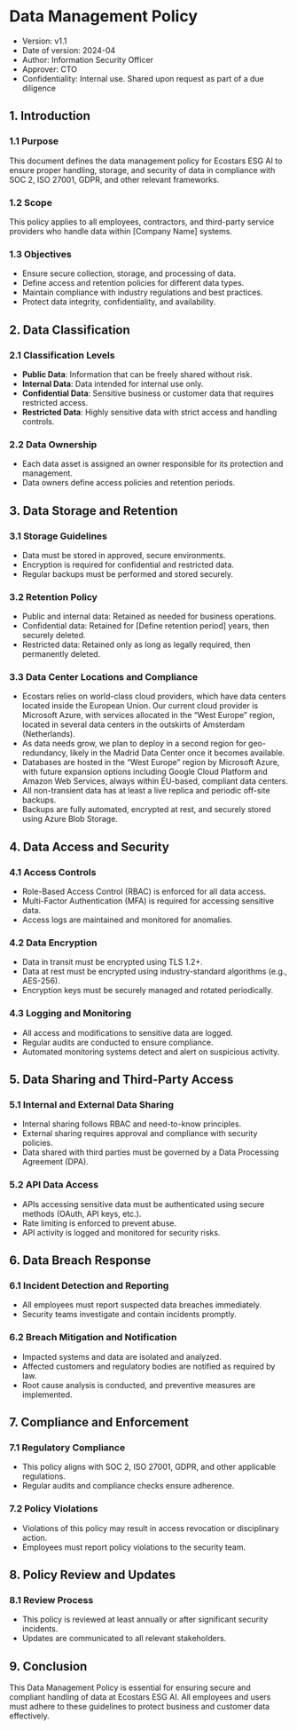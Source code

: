# Data Management Policy
* Version: v1.1
* Date of version: 2024-04
* Author: Information Security Officer
* Approver: CTO
* Confidentiality: Internal use. Shared upon request as part of a due diligence


## 1. Introduction
### 1.1 Purpose
This document defines the data management policy for Ecostars ESG AI to ensure proper handling, storage, and security of data in compliance with SOC 2, ISO 27001, GDPR, and other relevant frameworks.

### 1.2 Scope
This policy applies to all employees, contractors, and third-party service providers who handle data within [Company Name] systems.

### 1.3 Objectives  
- Ensure secure collection, storage, and processing of data.
- Define access and retention policies for different data types.
- Maintain compliance with industry regulations and best practices.
- Protect data integrity, confidentiality, and availability.

## 2. Data Classification
### 2.1 Classification Levels  
- **Public Data**: Information that can be freely shared without risk.
- **Internal Data**: Data intended for internal use only.
- **Confidential Data**: Sensitive business or customer data that requires restricted access.
- **Restricted Data**: Highly sensitive data with strict access and handling controls.

### 2.2 Data Ownership  
- Each data asset is assigned an owner responsible for its protection and management.
- Data owners define access policies and retention periods.

## 3. Data Storage and Retention
### 3.1 Storage Guidelines  
- Data must be stored in approved, secure environments.
- Encryption is required for confidential and restricted data.
- Regular backups must be performed and stored securely.

### 3.2 Retention Policy  
- Public and internal data: Retained as needed for business operations.
- Confidential data: Retained for [Define retention period] years, then securely deleted.
- Restricted data: Retained only as long as legally required, then permanently deleted.

### 3.3 Data Center Locations and Compliance
- Ecostars relies on world-class cloud providers, which have data centers located inside the European Union.
 Our current cloud provider is Microsoft Azure, with services allocated in the “West Europe” region, located in several data centers in the outskirts of Amsterdam (Netherlands).
- As data needs grow, we plan to deploy in a second region for geo-redundancy, likely in the Madrid Data Center once it becomes available.
- Databases are hosted in the “West Europe” region by Microsoft Azure, with future expansion options including Google Cloud Platform and Amazon Web Services, always within EU-based, compliant data centers.
- All non-transient data has at least a live replica and periodic off-site backups.
- Backups are fully automated, encrypted at rest, and securely stored using Azure Blob Storage.

## 4. Data Access and Security
### 4.1 Access Controls  
- Role-Based Access Control (RBAC) is enforced for all data access.
- Multi-Factor Authentication (MFA) is required for accessing sensitive data.
- Access logs are maintained and monitored for anomalies.

### 4.2 Data Encryption  
- Data in transit must be encrypted using TLS 1.2+.
- Data at rest must be encrypted using industry-standard algorithms (e.g., AES-256).
- Encryption keys must be securely managed and rotated periodically.

### 4.3 Logging and Monitoring  
- All access and modifications to sensitive data are logged.
- Regular audits are conducted to ensure compliance.
- Automated monitoring systems detect and alert on suspicious activity.

## 5. Data Sharing and Third-Party Access
### 5.1 Internal and External Data Sharing  
- Internal sharing follows RBAC and need-to-know principles.
- External sharing requires approval and compliance with security policies.
- Data shared with third parties must be governed by a Data Processing Agreement (DPA).

### 5.2 API Data Access  
- APIs accessing sensitive data must be authenticated using secure methods (OAuth, API keys, etc.).
- Rate limiting is enforced to prevent abuse.
- API activity is logged and monitored for security risks.

## 6. Data Breach Response
### 6.1 Incident Detection and Reporting  
- All employees must report suspected data breaches immediately.
- Security teams investigate and contain incidents promptly.

### 6.2 Breach Mitigation and Notification  
- Impacted systems and data are isolated and analyzed.
- Affected customers and regulatory bodies are notified as required by law.
- Root cause analysis is conducted, and preventive measures are implemented.

## 7. Compliance and Enforcement
### 7.1 Regulatory Compliance  
- This policy aligns with SOC 2, ISO 27001, GDPR, and other applicable regulations.
- Regular audits and compliance checks ensure adherence.

### 7.2 Policy Violations  
- Violations of this policy may result in access revocation or disciplinary action.
- Employees must report policy violations to the security team.

## 8. Policy Review and Updates
### 8.1 Review Process  
- This policy is reviewed at least annually or after significant security incidents.
- Updates are communicated to all relevant stakeholders.

## 9. Conclusion
This Data Management Policy is essential for ensuring secure and compliant handling of data at Ecostars ESG AI. All employees and users must adhere to these guidelines to protect business and customer data effectively.

